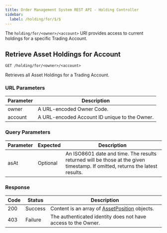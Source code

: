 ```yaml
---
title: Order Management System REST API - Holding Controller
sidebar:
  label: /holding/for/$/$
---
```


The `holding/for/<owner>/<account>` URI provides access to current holdings for a specific Trading Account.

## Retrieve Asset Holdings for Account

`GET /holding/for/<owner>/<account>`

Retrieves all Asset Holdings for a Trading Account.

### URL Parameters

| Parameter | Description |
|-----------|-------------|
| owner     | A URL-encoded Owner Code. |
| account   | A URL-encoded Account ID unique to the Owner. |

### Query Parameters

| Parameter | Expected | Description |
|-----------|----------|-------------|
| asAt      | Optional | An ISO8601 date and time. The results returned will be those at the given timestamp. If omitted, returns the latest results. |

### Response

| Code | Status  | Description |
|------|---------|-------------|
| 200  | Success | Content is an array of [AssetPosition](../../../proto/oms2/#assetposition) objects. |
| 403  | Failure | The authenticated identity does not have access to the Owner. |
